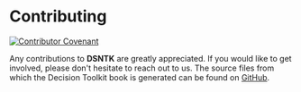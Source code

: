 # Contributing

[![Contributor Covenant][cc-badge]][cc-url]

[cc-badge]: https://img.shields.io/badge/Contributor%20Covenant-2.1-4baaaa.svg
[cc-url]: https://github.com/dsntk/dsntk-rs/blob/main/CODE_OF_CONDUCT.md

Any contributions to **DSNTK** are greatly appreciated.
If you would like to get involved, please don't hesitate to reach out to us. 
The source files from which the Decision Toolkit book is generated
can be found on [GitHub](https://github.com/dsntk/dsntk-book).
